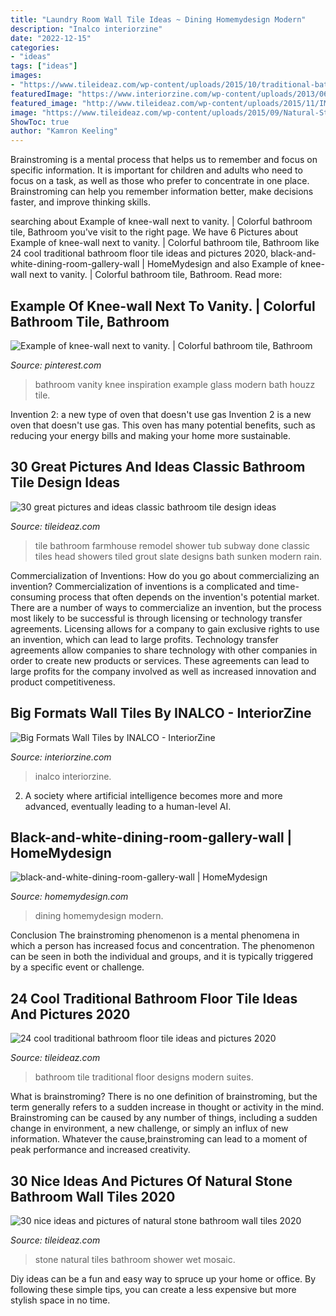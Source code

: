 ```yaml
---
title: "Laundry Room Wall Tile Ideas ~ Dining Homemydesign Modern"
description: "Inalco interiorzine"
date: "2022-12-15"
categories:
- "ideas"
tags: ["ideas"]
images:
- "https://www.tileideaz.com/wp-content/uploads/2015/10/traditional-bathroom-tile-design-ideas-aqnev1fkt.jpg"
featuredImage: "https://www.interiorzine.com/wp-content/uploads/2013/06/large-format-porcelain-tiles4.jpg"
featured_image: "http://www.tileideaz.com/wp-content/uploads/2015/11/IMG_0331.jpg"
image: "https://www.tileideaz.com/wp-content/uploads/2015/09/Natural-Stone-Tiles-Mosaic-Shower-Wet-Room.jpg"
ShowToc: true
author: "Kamron Keeling"
---
```



Brainstroming is a mental process that helps us to remember and focus on specific information. It is important for children and adults who need to focus on a task, as well as those who prefer to concentrate in one place. Brainstroming can help you remember information better, make decisions faster, and improve thinking skills.

	

		
searching about Example of knee-wall next to vanity. | Colorful bathroom tile, Bathroom you've visit to the right page. We have 6 Pictures about Example of knee-wall next to vanity. | Colorful bathroom tile, Bathroom like 24 cool traditional bathroom floor tile ideas and pictures 2020, black-and-white-dining-room-gallery-wall | HomeMydesign and also Example of knee-wall next to vanity. | Colorful bathroom tile, Bathroom. Read more:
		
    
## Example Of Knee-wall Next To Vanity. | Colorful Bathroom Tile, Bathroom

<img loading=lazy src="https://i.pinimg.com/736x/ab/6c/7e/ab6c7e11ca408754c3a6d6868792a27f--bathroom-inspiration-bathroom-ideas.jpg" onerror="this.onerror=null;this.src='https://tse3.mm.bing.net/th?id=OIP.K1XURlZXRle5hKgYBnCS7gHaLG&amp;pid=15.1';" alt="Example of knee-wall next to vanity. | Colorful bathroom tile, Bathroom">

_Source: pinterest.com_

>bathroom vanity knee inspiration example glass modern bath houzz tile. 

	

Invention 2: a new type of oven that doesn't use gas
Invention 2 is a new oven that doesn't use gas. This oven has many potential benefits, such as reducing your energy bills and making your home more sustainable.

    
## 30 Great Pictures And Ideas Classic Bathroom Tile Design Ideas

<img loading=lazy src="http://www.tileideaz.com/wp-content/uploads/2015/11/IMG_0331.jpg" onerror="this.onerror=null;this.src='https://tse1.mm.bing.net/th?id=OIP.qv1-1wr7Us8O0T65AtNKAAHaJ6&amp;pid=15.1';" alt="30 great pictures and ideas classic bathroom tile design ideas">

_Source: tileideaz.com_

>tile bathroom farmhouse remodel shower tub subway done classic tiles head showers tiled grout slate designs bath sunken modern rain. 

	

Commercialization of Inventions: How do you go about commercializing an invention?
Commercialization of inventions is a complicated and time-consuming process that often depends on the invention's potential market. There are a number of ways to commercialize an invention, but the process most likely to be successful is through licensing or technology transfer agreements. Licensing allows for a company to gain exclusive rights to use an invention, which can lead to large profits. Technology transfer agreements allow companies to share technology with other companies in order to create new products or services. These agreements can lead to large profits for the company involved as well as increased innovation and product competitiveness.

    
## Big Formats Wall Tiles By INALCO - InteriorZine

<img loading=lazy src="https://www.interiorzine.com/wp-content/uploads/2013/06/large-format-porcelain-tiles4.jpg" onerror="this.onerror=null;this.src='https://tse3.mm.bing.net/th?id=OIP.oI8MQytXB7_DD5aYTYyVXQHaFm&amp;pid=15.1';" alt="Big Formats Wall Tiles by INALCO - InteriorZine">

_Source: interiorzine.com_

>inalco interiorzine. 

	

2. A society where artificial intelligence becomes more and more advanced, eventually leading to a human-level AI. 

    
## Black-and-white-dining-room-gallery-wall | HomeMydesign

<img loading=lazy src="https://homemydesign.com/wp-content/uploads/2016/11/black-and-white-dining-room-gallery-wall.jpg" onerror="this.onerror=null;this.src='https://tse1.mm.bing.net/th?id=OIP.H5k7CjnhWcUqEATMp55QGwHaLI&amp;pid=15.1';" alt="black-and-white-dining-room-gallery-wall | HomeMydesign">

_Source: homemydesign.com_

>dining homemydesign modern. 

	

Conclusion
The brainstroming phenomenon is a mental phenomena in which a person has increased focus and concentration. The phenomenon can be seen in both the individual and groups, and it is typically triggered by a specific event or challenge.

    
## 24 Cool Traditional Bathroom Floor Tile Ideas And Pictures 2020

<img loading=lazy src="https://www.tileideaz.com/wp-content/uploads/2015/10/traditional-bathroom-tile-design-ideas-aqnev1fkt.jpg" onerror="this.onerror=null;this.src='https://tse4.mm.bing.net/th?id=OIP.MMOZvzg-vvsLaDegonPXRgHaJ4&amp;pid=15.1';" alt="24 cool traditional bathroom floor tile ideas and pictures 2020">

_Source: tileideaz.com_

>bathroom tile traditional floor designs modern suites. 

	

What is brainstroming?
There is no one definition of brainstroming, but the term generally refers to a sudden increase in thought or activity in the mind. Brainstroming can be caused by any number of things, including a sudden change in environment, a new challenge, or simply an influx of new information. Whatever the cause,brainstroming can lead to a moment of peak performance and increased creativity.

    
## 30 Nice Ideas And Pictures Of Natural Stone Bathroom Wall Tiles 2020

<img loading=lazy src="https://www.tileideaz.com/wp-content/uploads/2015/09/Natural-Stone-Tiles-Mosaic-Shower-Wet-Room.jpg" onerror="this.onerror=null;this.src='https://tse4.mm.bing.net/th?id=OIP.nZZyDoxIUU1AqOQHu-DfgQHaFj&amp;pid=15.1';" alt="30 nice ideas and pictures of natural stone bathroom wall tiles 2020">

_Source: tileideaz.com_

>stone natural tiles bathroom shower wet mosaic. 

	

Diy ideas can be a fun and easy way to spruce up your home or office. By following these simple tips, you can create a less expensive but more stylish space in no time.

